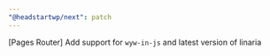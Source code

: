 ```yaml
---
"@headstartwp/next": patch
---
```


[Pages Router] Add support for `wyw-in-js` and latest version of linaria

